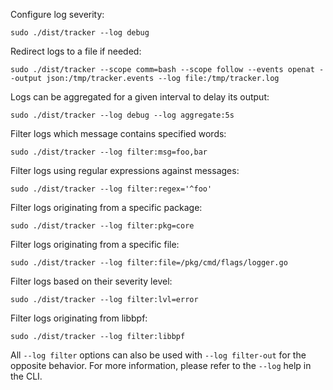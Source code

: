Configure log severity:

```console
sudo ./dist/tracker --log debug
```

Redirect logs to a file if needed:

```console
sudo ./dist/tracker --scope comm=bash --scope follow --events openat --output json:/tmp/tracker.events --log file:/tmp/tracker.log
```

Logs can be aggregated for a given interval to delay its output:

```console
sudo ./dist/tracker --log debug --log aggregate:5s
```

Filter logs which message contains specified words:

```console
sudo ./dist/tracker --log filter:msg=foo,bar
```

Filter logs using regular expressions against messages:

```console
sudo ./dist/tracker --log filter:regex='^foo'
```

Filter logs originating from a specific package:

```console
sudo ./dist/tracker --log filter:pkg=core
```

Filter logs originating from a specific file:

```console
sudo ./dist/tracker --log filter:file=/pkg/cmd/flags/logger.go
```

Filter logs based on their severity level:

```console
sudo ./dist/tracker --log filter:lvl=error
```

Filter logs originating from libbpf:

```console
sudo ./dist/tracker --log filter:libbpf
```

All `--log filter` options can also be used with `--log filter-out` for the opposite behavior. For more information, please refer to the `--log` help in the CLI.

